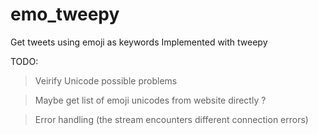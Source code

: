 # emo_tweepy
Get tweets using emoji as keywords
Implemented with tweepy

TODO:

> Veirify Unicode possible problems

> Maybe get list of emoji unicodes from website directly ?

> Error handling (the stream encounters different connection errors)

